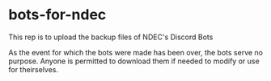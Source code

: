 # bots-for-ndec
This rep is to upload the backup files of NDEC's Discord Bots

As the event for which the bots were made has been over, the bots serve no purpose. Anyone is permitted to download them if needed to modify or use for theirselves.  
